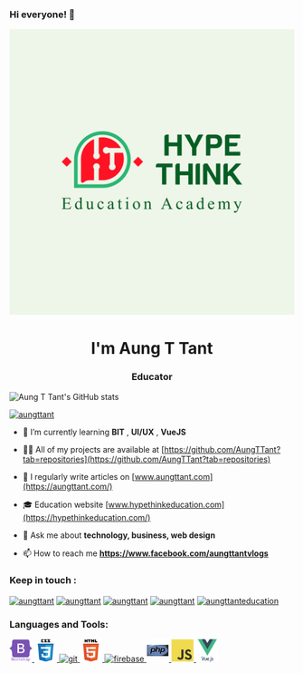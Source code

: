 ### Hi everyone! 👋
![I'm the founder and educator of Hype Think Education.](https://github.com/AungTTant/aungttant/blob/master/HypeThinkEducationLogo.jpg)
<h1 align="center">I'm Aung T Tant</h1>
<h3 align="center">Educator</h3>

![Aung T Tant's GitHub stats](https://github-readme-stats.vercel.app/api?username=aungttant&show_icons=true&theme=tokyonight)

<p align="left"> <a href="https://twitter.com/aungttant" target="blank"><img src="https://img.shields.io/twitter/follow/aungttant?logo=twitter&style=for-the-badge" alt="aungttant" /></a> </p>

- 🌱 I’m currently learning **BIT** , **UI/UX** , **VueJS** 

- 👨‍💻 All of my projects are available at [https://github.com/AungTTant?tab=repositories](https://github.com/AungTTant?tab=repositories)

- 📝 I regularly write articles on [www.aungttant.com](https://aungttant.com/)

- 🎓 Education website [www.hypethinkeducation.com](https://hypethinkeducation.com/)

- 💬 Ask me about **technology, business, web design**

- 📫 How to reach me **https://www.facebook.com/aungttantvlogs**

<h3 align="left">Keep in touch :</h3>
<p align="left">
<a href="https://fb.com/aungttanteducation" target="blank"><img align="center" src="https://raw.githubusercontent.com/rahuldkjain/github-profile-readme-generator/master/src/images/icons/Social/facebook.svg" alt="aungttant" height="30" width="40" /></a>
<a href="https://twitter.com/aungttant" target="blank"><img align="center" src="https://raw.githubusercontent.com/rahuldkjain/github-profile-readme-generator/master/src/images/icons/Social/twitter.svg" alt="aungttant" height="30" width="40" /></a>
<a href="https://instagram.com/aungttanteducation" target="blank"><img align="center" src="https://raw.githubusercontent.com/rahuldkjain/github-profile-readme-generator/master/src/images/icons/Social/instagram.svg" alt="aungttant" height="30" width="40" /></a>
<a href="https://linkedin.com/in/aungttant" target="blank"><img align="center" src="https://raw.githubusercontent.com/rahuldkjain/github-profile-readme-generator/master/src/images/icons/Social/linked-in-alt.svg" alt="aungttant" height="30" width="40" /></a>
<a href="https://www.youtube.com/channel/UCLuEb64_SVZ57KOf2S0YUaA" target="blank"><img align="center" src="https://raw.githubusercontent.com/rahuldkjain/github-profile-readme-generator/master/src/images/icons/Social/youtube.svg" alt="aungttanteducation" height="30" width="40" /></a>
</p>

<h3 align="left">Languages and Tools:</h3>
<p align="left"> <a href="https://getbootstrap.com" target="_blank"> <img src="https://raw.githubusercontent.com/devicons/devicon/master/icons/bootstrap/bootstrap-plain-wordmark.svg" alt="bootstrap" width="40" height="40"/> </a> <a href="https://www.w3schools.com/css/" target="_blank"> <img src="https://raw.githubusercontent.com/devicons/devicon/master/icons/css3/css3-original-wordmark.svg" alt="css3" width="40" height="40"/> </a> <a href="https://git-scm.com/" target="_blank"> <img src="https://www.vectorlogo.zone/logos/git-scm/git-scm-icon.svg" alt="git" width="40" height="40"/> </a> <a href="https://www.w3.org/html/" target="_blank"> <img src="https://raw.githubusercontent.com/devicons/devicon/master/icons/html5/html5-original-wordmark.svg" alt="html5" width="40" height="40"/> </a><a href="https://firebase.google.com/" target="_blank"> <img src="https://www.vectorlogo.zone/logos/firebase/firebase-icon.svg" alt="firebase" width="40" height="40"/> </a> <a href="https://www.php.net" target="_blank"> <img src="https://raw.githubusercontent.com/devicons/devicon/master/icons/php/php-original.svg" alt="php" width="40" height="40"/> </a><a href="https://developer.mozilla.org/en-US/docs/Web/JavaScript" target="_blank"> <img src="https://raw.githubusercontent.com/devicons/devicon/master/icons/javascript/javascript-original.svg" alt="javascript" width="40" height="40"/> </a> <a href="https://vuejs.org/" target="_blank"> <img src="https://raw.githubusercontent.com/devicons/devicon/master/icons/vuejs/vuejs-original-wordmark.svg" alt="vuejs" width="40" height="40"/> </a>
</p>